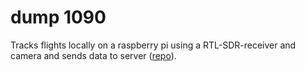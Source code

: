 # dump 1090

Tracks flights locally on a raspberry pi using a RTL-SDR-receiver and camera and sends data to server ([repo](https://github.com/j-o-e-d-o-e/traffic_tracker_api)).